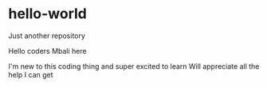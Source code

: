 # hello-world
Just another repository

Hello coders
Mbali here

I'm new to this coding thing and super excited to learn
Will appreciate all the help I can get
